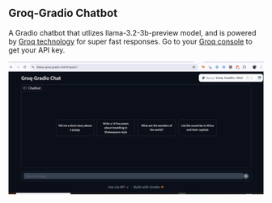 ## Groq-Gradio Chatbot
A Gradio chatbot that utlizes llama-3.2-3b-preview model, and is powered by [Groq technology](https://groq.com/) for super fast responses. Go to your [Groq console](https://console.groq.com/keys) to get your API key.

![Groq-Gradio](Groq-Gradio.gif)

